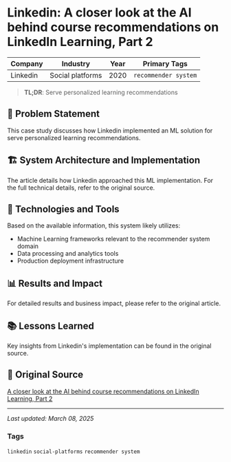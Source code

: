# Linkedin: A closer look at the AI behind course recommendations on LinkedIn Learning, Part 2

| Company | Industry | Year | Primary Tags | 
|---------|----------|------|--------------|
| Linkedin | Social platforms | 2020 | `recommender system` |

> **TL;DR**: Serve personalized learning recommendations

## 📝 Problem Statement

This case study discusses how Linkedin implemented an ML solution for serve personalized learning recommendations.

## 🏗️ System Architecture and Implementation

The article details how Linkedin approached this ML implementation. For the full technical details, refer to the original source.

## 🔧 Technologies and Tools

Based on the available information, this system likely utilizes:

- Machine Learning frameworks relevant to the recommender system domain
- Data processing and analytics tools
- Production deployment infrastructure

## 📊 Results and Impact

For detailed results and business impact, please refer to the original article.

## 📚 Lessons Learned

Key insights from Linkedin's implementation can be found in the original source.

## 🔗 Original Source

[A closer look at the AI behind course recommendations on LinkedIn Learning, Part 2](https://engineering.linkedin.com/blog/2020/course-recommendations-ai-part-two)

---

*Last updated: March 08, 2025*

### Tags

`linkedin` `social-platforms` `recommender system`
